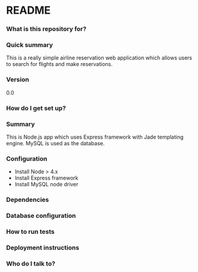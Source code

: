 # README #


### What is this repository for? ###

### Quick summary ###
This is a really simple airline reservation web application which allows users to search for flights and make reservations.

### Version ###
0.0

### How do I get set up? ###

### Summary ###
This is Node.js app which uses Express framework with Jade templating engine. MySQL is used as the database.

### Configuration ###
- Install Node > 4.x
- Install Express framework
- Install MySQL node driver

### Dependencies ###
### Database configuration ###
### How to run tests ###
### Deployment instructions ###

### Who do I talk to? ###